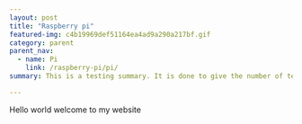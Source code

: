 ```yaml
---
layout: post
title: "Raspberry pi"
featured-img: c4b19969def51164ea4ad9a290a217bf.gif
category: parent
parent_nav:
  - name: Pi
    link: /raspberry-pi/pi/
summary: This is a testing summary. It is done to give the number of text showing on the cards.

---
```


Hello world welcome to my website